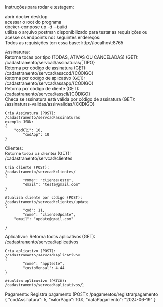 Instruções para rodar e testagem:


abrir docker desktop  
acessar o root do programa  
docker-compose up -d --build  
utilize o arquivo postman disponibilizado para testar as requisições ou acesse os endpoints nos seguintes endereços:  
Todos as requisições tem essa base: http://localhost:8765  

Assinaturas:  
	Retorna todas por tipo (TODAS, ATIVAS OU CANCELADAS) (GET):  
	/cadastramento/servcad/assinaturas/{TIPO}  
	Retorna por código de assinatura (GET):  
	/cadastramento/servcad/asscod/{CÓDIGO}  
	Retorna por código de aplicativo (GET):  
	/cadastramento/servcad/assapp/{CÓDIGO}  
	Retorna por código de cliente (GET):  
	/cadastramento/servcad/asscli/{CÓDIGO}  
	Checa se assinatura está válida por código de assinatura (GET):  
	/assinaturas-validas/assinvalidas/{CÓDIGO}  
	
	Cria Assinatura (POST):
	/cadastramento/servcad/assinaturas
	exemplo JSON:
	{
		"codCli": 10,
    		"codApp": 10
	}

Clientes:  
	Retorna todos os clientes (GET):  
	/cadastramento/servcad/clientes  
	
	Cria cliente (POST):
	/cadastramento/servcad/clientes/
	{
    		"nome": "clienteTeste",
    		"email": "teste@gmail.com"
	}

	Atualiza cliente por código (POST):
	/cadastramento/servcad/clientes/update
	{
    		"cod": 11,
    		"nome": "clienteUpdate",
		"email": "update@gmail.com"

	}

Aplicativos:
	Retorna todos aplicativos (GET):
	/cadastramento/servcad/aplicativos
	
	Cria aplicativo (POST):
	/cadastramento/servcad/aplicativos
	{
    		"nome": "appteste",
    		"custoMensal": 4.44
	}
	
	Atualiza aplicativo (PATCH):
	/cadastramento/servcad/aplicativos/1

Pagamento:
	Registra pagamento (POST):
	/pagamentos/registrarpagamento
	{
  		"codAssinatura": 5,
  		"valorPago": 10.0,
  		"dataPagamento": "2024-06-19"
	}

